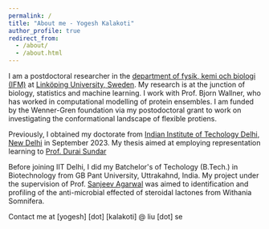 ```yaml
---
permalink: /
title: "About me - Yogesh Kalakoti"
author_profile: true
redirect_from: 
  - /about/
  - /about.html
---
```


I am a postdoctoral researcher in the [department of fysik, kemi och biologi (IFM)](https://liu.se/organisation/liu/ifm) at [Linköping University, Sweden](https://liu.se/). My research is at the junction of biology, statistics and machine learning. I work with Prof. Bjorn Wallner, who has worked in computational modelling of protein ensembles. I am funded by the Wenner-Gren foundation via my postodoctoral grant to work on investigating the conformational landscape of flexible protiens.

Previously, I obtained my doctorate from [Indian Institute of Techology Delhi, New Delhi](https://home.iitd.ac.in/) in September 2023. My thesis aimed at employing representation learning to [Prof. Durai Sundar](https://web.iitd.ac.in/~sundar/index.html)

Before joining IIT Delhi, I did my Batchelor's of Techology (B.Tech.) in Biotechnology from GB Pant University, Uttrakahnd, India. My project under the supervision of Prof. [Sanjeev Agarwal](https://gbpuat.ac.in/colleges/CBSH/D1/sanjeev_profile.html) was aimed to identification and profiling of the anti-microbial effected of steroidal lactones from Withania Somnifera. 

Contact me at [yogesh] [dot] [kalakoti] @ liu [dot] se
